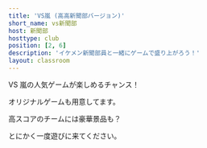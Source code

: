 ```yaml
---
title: 'VS嵐 (高高新聞部バージョン)'
short_name: vs新聞部
host: 新聞部
hosttype: club
position: [2, 6]
description: 'イケメン新聞部員と一緒にゲームで盛り上がろう！'
layout: classroom
---
```

VS 嵐の人気ゲームが楽しめるチャンス！

オリジナルゲームも用意してます。

高スコアのチームには豪華景品も？

とにかく一度遊びに来てください。